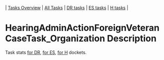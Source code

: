 | [Tasks Overview](tasks-overview.md) | [All Tasks](../alltasks.md) | [DR tasks](../docs-DR/tasklist.md) | [ES tasks](../docs-ES/tasklist.md) | [H tasks](../docs-H/tasklist.md) |

# HearingAdminActionForeignVeteranCaseTask_Organization Description

Task stats [for DR](../docs-DR/HearingAdminActionForeignVeteranCaseTask_Organization.md), [for ES](../docs-ES/HearingAdminActionForeignVeteranCaseTask_Organization.md), [for H](../docs-H/HearingAdminActionForeignVeteranCaseTask_Organization.md) dockets.

